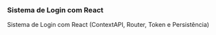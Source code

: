 ### Sistema de Login com React

Sistema de Login com React (ContextAPI, Router, Token e Persistência)
